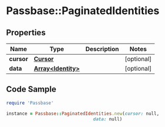 # Passbase::PaginatedIdentities

## Properties

Name | Type | Description | Notes
------------ | ------------- | ------------- | -------------
**cursor** | [**Cursor**](Cursor.md) |  | [optional] 
**data** | [**Array&lt;Identity&gt;**](Identity.md) |  | [optional] 

## Code Sample

```ruby
require 'Passbase'

instance = Passbase::PaginatedIdentities.new(cursor: null,
                                 data: null)
```


